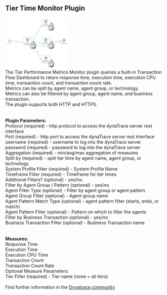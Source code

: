 ## Tier Time Monitor Plugin

![images/icon.png](images/icon.png) 
<br />
The Tier Performance Metrics Monitor plugin queries a built-in Transaction Flow Dashboard to return response time, execution time, execution CPU time, transaction count, and transaction count rate. <br />
Metrics can be split by agent name, agent group, or technology. <br />
Metrics can also be filtered by agent group, agent name, and business transaction. <br />
The plugin supports both HTTP and HTTPS.<br />
<br />
<br />
<b>Plugin Parameters:</b><br />
	Protocol (required) - http protocol to access the dynaTrace server rest interface<br />
	Port  (required) - http port to access the dynaTrace server rest interface<br />
	username (required) - username to log into the dynaTrace server<br />
	password (required) - password to log into the dynaTrace server<br />
	Aggregation (required) - min/avg/max aggregation of measures<br />
	Split by (required) - split tier time by agent name, agent group, or technology<br />
	System Profile Filter (required) - System Profile Name<br />
	Timeframe Filter (required) - Timeframe for tier times<br />
	Additional Filters? (optional) - yes/no<br />
	Filter by Agent Group / Pattern (optional) - yes/no<br />
	Agent Filter Type (optional) - Filter by agent group or agent pattern<br />
	Agent Group Filter (optional) - Agent group name<br />
	Agent Pattern Match Type (optional) - agent pattern filter (starts, ends, or match)<br />
	Agent Pattern Filter (optional) - Pattern on which to filter the agents<br />
	Filter by Business Transaction (optional) - yes/no<br />
	Business Transaction Filter (optional) - Business Transaction name<br />
<br />
<br />
<b>Measures:</b><br />
	Response Time<br />
	Execution Time<br />
	Execution CPU Time<br />
	Transaction Count<br />
	Transaction Count Rate<br />
	Optional Measure Parameters:<br />
		Tier Filter (required) - Tier name (none = all tiers)<br />
<br />
Find further information in the [Dynatrace community](https://community.dynatrace.com/community/display/DL/Tier+Time+Monitor+Fastpack)